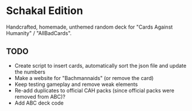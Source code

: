 # Schakal Edition
Handcrafted, homemade, unthemed random deck for "Cards Against Humanity" / "AllBadCards".

## TODO
- Create script to insert cards, automatically sort the json file and update the numbers
- Make a website for "Bachmannaids" (or remove the card)
- Keep testing gameplay and remove weak elements
- Re-add duplicates to official CAH packs (since official packs were removed from ABC)?
- Add ABC deck code

